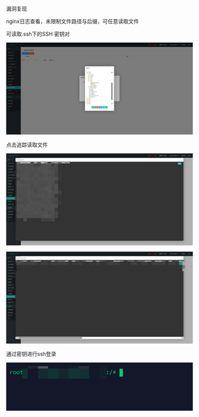 漏洞复现

nginx日志查看，未限制文件路径与后缀，可任意读取文件

可读取.ssh下的SSH 密钥对

![image-20250325110111893](后台RCE.assets/image-20250325110111893.png)

点击追踪读取文件

![image-20250325110247192](后台RCE.assets/image-20250325110247192.png)

![image-20250325110326510](后台RCE.assets/image-20250325110326510.png)

通过密钥进行ssh登录

![image-20250325110409668](后台RCE.assets/image-20250325110409668.png)